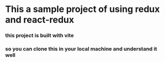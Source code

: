 # This a sample project of using redux and  react-redux

### this project is built with vite
### so you can clone this in your local machine and understand it well
